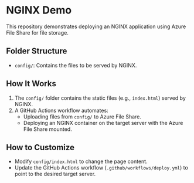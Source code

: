 # NGINX Demo

This repository demonstrates deploying an NGINX application using Azure File Share for file storage.

## Folder Structure

- `config/`: Contains the files to be served by NGINX.

## How It Works

1. The `config/` folder contains the static files (e.g., `index.html`) served by NGINX.
2. A GitHub Actions workflow automates:
   - Uploading files from `config/` to Azure File Share.
   - Deploying an NGINX container on the target server with the Azure File Share mounted.

## How to Customize

- Modify `config/index.html` to change the page content.
- Update the GitHub Actions workflow (`.github/workflows/deploy.yml`) to point to the desired target server.
